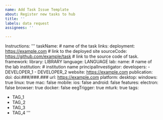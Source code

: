 ```yaml
---
name: Add Task Issue Template
about: Register new tasks to hub
title: ''
labels: data request
assignees: ''

---
```


Instructions: 
'''
taskName: # name of the task
links: 
  deployment: https://example.com # link to the deployed site 
  sourceCode: https://github.com/example/task # link to the source code of task.
framework:
  library: LIBRARY
  language: LANGUAGE
lab:
  name: # name of the lab
  institution: # institution name
  principalInvestigator: 
  developers:
    - DEVELOPER_1
    - DEVELOPER_2
  website: https://example.com
publication:
  doi: doi:###/###.###
  url: https://example.com
platform:
  desktop:
    windows: true
    linux: true
    mac: false
  mobile:
    ios: false
    android: false
features:
  electron: false
  browser: true
  docker: false
  eegTrigger: true
  mturk: true
tags:
  - TAG_1
  - TAG_2
  - TAG_3
  - TAG_4
'''
